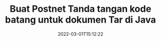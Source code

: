 ---
############################# Static ############################
layout: "auto-gen-signature"
date: 2022-03-01T15:12:22
draft: false
operation: Sign
signaturetype: Barcode
codetype: Postnet
fileformat: Tar
productName: Java
lang: id
productCode: java
otherformats: pdf doc docx docm dot dotm dotx odt ott rtf xls xlsx xlsm xlsb csv ods ots xltx xltm ppt pptx pps ppsx odp otp potx potm pptm ppsm png jpg bmp gif tiff svg webp wmf
breadcrumb: Put  Barcode signature on Tar for Java

############################# Head ############################
head_title: "eSign Tar dokumen dengan Postnet Barcode di Java"
head_description: "Buat Postnet Tanda Tangan Barcode dan letakkan di dokumen Tar dengan Java menggunakan beberapa baris kode. Gunakan API Tanda Tangan Dokumen GroupDocs untuk menandatangani berbagai format file."

############################# Header ############################
title: "Buat Postnet Tanda tangan kode batang untuk dokumen Tar di Java"
description: "eSign dokumen bisnis Tar Anda dengan Postnet Barcode. Hasilkan tanda tangan Barcode dengan cepat dan mudah dengan beberapa baris kode untuk menyiapkan opsi penandatanganan."
bg_image: "https://cms.admin.containerize.com/templates/aspose/App_Themes/V3/images/bg/header1.png"
bg_overlay: false
button:
    enable: true

############################# SubMenu ############################
submenu:
    enable: true

    left:
        img_alt: "GroupDocs.Signature for Java"
        image: "https://cms.admin.containerize.com/templates/groupdocs/images/product-logos/90x90-noborder/groupdocs-signature-java.png"
        product: "GroupDocs.Signature"
        platform: "Java"



############################# About ############################
about:
    enable: true
    title: "Tentang GroupDocs.Signature for Java API tanda tangan kode batang."
    content: |
        [GroupDocs.Signature for Java](https://products.groupdocs.com/signature/java/) adalah API yang cepat dan mudah untuk mengelola dokumen digital penandatanganan elektronik menggunakan jenis Barcode seperti UPCA, UPCE, EAN13, EAN14, Code39, Code39Extended, Code128, Codabar, Postnet, ISBN , ITF14 dan banyak lainnya. Pelanggan dapat dengan mudah membuat Barcode yang menyediakan teks yang diperlukan dan meletakkannya di PDF, Dokumen Microsoft Office Words, buku kerja Microsoft Office Excel, presentasi MS PowerPoint, file Adobe Photoshop dan berbagai format gambar. Barcode yang ditempatkan dalam dokumen dapat diperbarui, dicari, diverifikasi, dihapus, atau dipratinjau. Selain itu, kustomisasi barcode didukung.
    

############################# Steps ############################
steps:
    enable: true
    title_left: "Langkah-langkah untuk menandatangani Tar dengan Barcode di Java"
    content_left: |
        [GroupDocs.Signature for Java](https://products.groupdocs.com/signature/java/) memberikan kemampuan untuk menandatangani dokumen Tar dengan Barcode tanda tangan dengan cepat dan mudah.
        
        * Buat instance kelas Signature yang menyediakan file Tar yang seharusnya ditandatangani sebagai jalur atau aliran memori
        * Buat instance kelas SignOptions dan atur semua data yang diminta.
        * Aktifkan metode Signature.Sign() dengan meneruskan file Tar atau aliran memori

    title_right: " Persyaratan sistem"
    content_right: |
        GroupDocs.Signature for Java didukung di semua platform dan sistem operasi utama. Sebelum menjalankan kode di bawah ini, pastikan Anda telah menginstal prasyarat berikut di sistem Anda.

        * Sistem operasi: Microsoft Windows, Linux, MacOS
        * Lingkungan pengembangan: NetBeans, Intellij IDEA, Eclipse, etc.
        * Java runtime: J2SE 6.0 and above
        * Dapatkan GroupDocs.Signature for Java terbaru dari [Maven](https://repository.groupdocs.com/webapp/#/artifacts/browse/tree/General/repo/com/groupdocs/groupdocs-signature)
         
    code: |
        ```java    
                
        // Set up input Tar file
        String filePath = "input.tar";
        // Set up output file
        String outputFilePath = "output.tar";

        // Instantiate Signature for input file
        Signature signature = new Signature(filePath);

        // create barcode option with predefined barcode text
        BarcodeSignOptions options = new BarcodeSignOptions("John Smith");

        // setup Barcode encoding type
        options.setEncodeType(BarcodeTypes.Postnet);

        // set signature position
        options.setLeft(50);
        options.setTop(50);
        options.setWidth(200);
        options.setHeight(50);

        // sign Tar document
        SignResult result = signature.sign(outputFilePath, options);

        ```

############################# Demos ############################
demos:
    enable: true
    title: "Menandatangani dokumen Tar dengan Barcode Demo Langsung"
    content: |
       Tanda tangani file Tar dengan berbagai tanda tangan sekarang juga dengan mengunjungi situs web [GroupDocs.Signature App](https://products.groupdocs.app/signature/family). Demo online gratis menunggu Anda.

        
############################# About Formats ############################
about_formats:
    enable: true
    format:
        # format loop
        - icon: "fas fa-barcode"
          title: "About Postnet Barcode"
          content: |
            POSTNET (Postal Numeric Encoding Technique) adalah simbologi kode batang yang digunakan oleh Layanan Pos Amerika Serikat untuk membantu mengarahkan surat.
          characterset: |
             Digit numerik (0-9).
          textcapacity: |
             Hingga 11 karakter.
          image: |
             iVBORw0KGgoAAAANSUhEUgAAACcAAAAjCAYAAAAXMhMjAAAAAXNSR0IArs4c6QAAAARnQU1BAACxjwv8YQUAAAAJcEhZcwAADsMAAA7DAcdvqGQAAACeSURBVFhH7c7BCkMxEELR/P9Pp1LoRrCXpi4Cbw5kIRKZtS82x52a407Ncae+HrfWer8Pyr+i/3NcQv/nuIT+z3EJ/X/Ocf9mlxuhsXZ2uREaa2eXG6Gxdna5ERprZ5cbobF2drkRGmtnlxuhsXZ2uREaa2eXG6Gxdna5ERprZ5cbobF2drkRGmtnlxuhsXZ2ubnAHHdqjjt18XF7vwDevzbHqsQWPwAAAABJRU5ErkJggg==

          link: ""

############################# More Formats ############################
more_formats:
    enable: true
    title: "Tanda tangan Barcode lain yang didukung untuk Java"
    content: |
        "Anda juga dapat menandatangani Tar dengan jenis tanda tangan lainnya. Silakan lihat daftarnya di bawah ini."
    format: 
        
       
back_to_top:
    enable: true
---